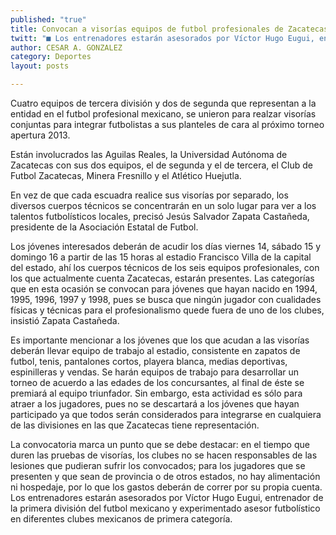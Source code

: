 ```yaml
---
published: "true"
title: Convocan a visorías equipos de futbol profesionales de Zacatecas
twitt: "■ Los entrenadores estarán asesorados por Víctor Hugo Eugui, entrenador de la primera división "
author: CESAR A. GONZALEZ
category: Deportes
layout: posts

---
```



Cuatro equipos de tercera división y dos de segunda que representan a la entidad en el futbol profesional mexicano, se unieron para realzar visorías conjuntas para integrar futbolistas a sus planteles de cara al próximo torneo apertura 2013.

Están involucrados las Aguilas Reales, la Universidad Autónoma de Zacatecas con sus dos equipos, el de segunda y el de tercera, el Club de Futbol Zacatecas, Minera Fresnillo y el Atlético Huejutla.

En vez de que cada escuadra realice sus visorías por separado, los diversos cuerpos técnicos se concentrarán en un solo lugar para ver a los talentos futbolísticos locales, precisó Jesús Salvador Zapata Castañeda, presidente de la Asociación Estatal de Futbol.

Los jóvenes interesados deberán de acudir los días viernes 14, sábado 15 y domingo 16 a partir de las 15 horas al estadio Francisco Villa de la capital del estado, ahí los cuerpos técnicos de los seis equipos profesionales, con los que actualmente cuenta Zacatecas, estarán presentes.
Las categorías que en esta ocasión se convocan para jóvenes que hayan nacido en 1994, 1995, 1996, 1997 y 1998, pues se busca que ningún jugador con cualidades físicas y técnicas para el profesionalismo quede fuera de uno de los clubes, insistió Zapata Castañeda.

Es importante mencionar a los jóvenes que los que acudan a las visorías deberán llevar equipo de trabajo al estadio, consistente en zapatos de futbol, tenis, pantalones cortos, playera blanca, medias deportivas, espinilleras y vendas.
Se harán equipos de trabajo para desarrollar un torneo de acuerdo a las edades de los concursantes, al final de éste se premiará al equipo triunfador. Sin embargo, esta actividad es sólo para atraer a los jugadores, pues no se descartará a los jóvenes que hayan participado ya que todos serán considerados para integrarse en cualquiera de las divisiones en las que Zacatecas tiene representación.

La convocatoria marca un punto que se debe destacar: en el tiempo que duren las pruebas de visorías, los clubes no se hacen responsables de las lesiones que pudieran sufrir los convocados; para los jugadores que se presenten y que sean de provincia o de otros estados, no hay alimentación ni hospedaje, por lo que los gastos deberán de correr por su propia cuenta.
Los entrenadores estarán asesorados por Víctor Hugo Eugui, entrenador de la primera división del futbol mexicano y experimentado asesor futbolístico en diferentes clubes mexicanos de primera categoría.
